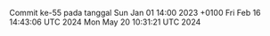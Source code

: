 Commit ke-55 pada tanggal Sun Jan 01 14:00 2023 +0100
Fri Feb 16 14:43:06 UTC 2024
Mon May 20 10:31:21 UTC 2024
